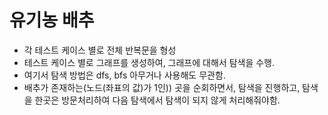 # 유기농 배추

* 각 테스트 케이스 별로 전체 반복문을 형성
* 테스트 케이스 별로 그래프를 생성하여, 그래프에 대해서 탐색을 수행.
* 여기서 탐색 방법은 dfs, bfs 아무거나 사용해도 무관함.
* 배추가 존재하는(노드(좌표의 값)가 1인)) 곳을 순회하면서, 탐색을 진행하고, 탐색을 한곳은 방문처리하여 다음 탐색에서 탐색이 되지 않게 처리해줘야함.
